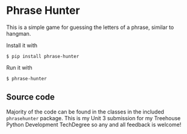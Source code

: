 # Phrase Hunter

This is a simple game for guessing the letters of a phrase, similar to hangman.

Install it with

`$ pip install phrase-hunter`

Run it with

`$ phrase-hunter`

## Source code

Majority of the code can be found in the classes in the included `phrasehunter`
package. This is my Unit 3 submission for my Treehouse Python Development TechDegree
so any and all feedback is welcome!
